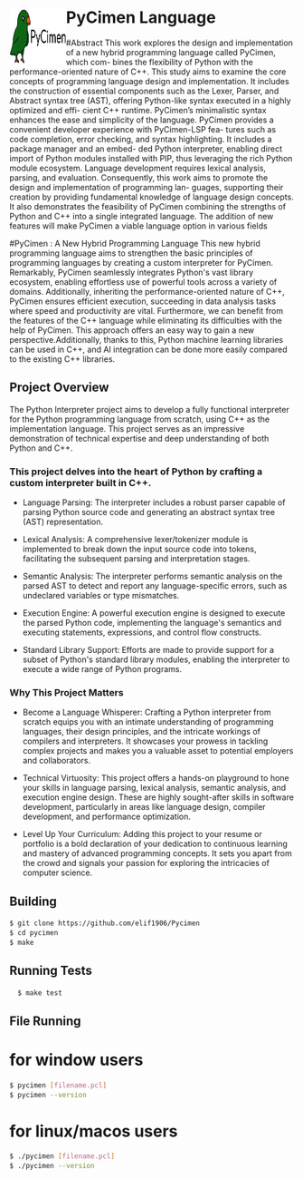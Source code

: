 <div>
  <img src="picture.jpeg" alt="Python Logo" align="left" width="100" height="100">
  <h1>PyCimen Language</h1>
</div>

#Abstract
This work explores the design and implementation of a new hybrid programming language called PyCimen, which com- bines the flexibility of Python with the performance-oriented nature of C++. This study aims to examine the core concepts of programming language design and implementation. It includes the construction of essential components such as the Lexer, Parser, and Abstract syntax tree (AST), offering Python-like syntax executed in a highly optimized and effi- cient C++ runtime. PyCimen’s minimalistic syntax enhances the ease and simplicity of the language. PyCimen provides a convenient developer experience with PyCimen-LSP fea- tures such as code completion, error checking, and syntax highlighting. It includes a package manager and an embed- ded Python interpreter, enabling direct import of Python modules installed with PIP, thus leveraging the rich Python module ecosystem. Language development requires lexical analysis, parsing, and evaluation. Consequently, this work aims to promote the design and implementation of programming lan- guages, supporting their creation by providing fundamental knowledge of language design concepts. It also demonstrates the feasibility of PyCimen combining the strengths of Python and C++ into a single integrated language. The addition of new features will make PyCimen a viable language option in various fields


#PyCimen : A New Hybrid Programming Language
This new hybrid programming language aims to strengthen the basic principles of programming languages by creating a custom interpreter for PyCimen. Remarkably, PyCimen seamlessly integrates Python's vast library ecosystem, enabling effortless use of powerful tools across a variety of domains. Additionally, inheriting the performance-oriented nature of C++, PyCimen ensures efficient execution, succeeding in data analysis tasks where speed and productivity are vital. Furthermore, we can benefit from the features of the C++ language while eliminating its difficulties with the help of PyCimen. This approach offers an easy way to gain a new perspective.Additionally, thanks to this, Python machine learning libraries can be used in C++, and AI integration can be done more easily compared to the existing C++ libraries.


## Project Overview

The Python Interpreter project aims to develop a fully functional interpreter for the Python programming language from scratch, using C++ as the implementation language. This project serves as an impressive demonstration of technical expertise and deep understanding of both Python and C++.

### This project delves into the heart of Python by crafting a custom interpreter built in C++.

   + Language Parsing: The interpreter includes a robust parser capable of parsing Python source code and generating an abstract syntax tree (AST) representation.

   + Lexical Analysis: A comprehensive lexer/tokenizer module is implemented to break down the input source code into tokens, facilitating the subsequent parsing and interpretation stages.

   + Semantic Analysis: The interpreter performs semantic analysis on the parsed AST to detect and report any language-specific errors, such as undeclared variables or type mismatches.

   + Execution Engine: A powerful execution engine is designed to execute the parsed Python code, implementing the language's semantics and executing statements, expressions, and control flow constructs.

   + Standard Library Support: Efforts are made to provide support for a subset of Python's standard library modules, enabling the interpreter to execute a wide range of Python programs.

### Why This Project Matters

   * Become a Language Whisperer: Crafting a Python interpreter from scratch equips you with an intimate understanding of programming languages, their design principles, and the intricate workings of compilers and interpreters. It showcases your prowess in tackling complex projects and makes you a valuable asset to potential employers and collaborators.

   * Technical Virtuosity: This project offers a hands-on playground to hone your skills in language parsing, lexical analysis, semantic analysis, and execution engine design. These are highly sought-after skills in software development, particularly in areas like language design, compiler development, and performance optimization.

   * Level Up Your Curriculum: Adding this project to your resume or portfolio is a bold declaration of your dedication to continuous learning and mastery of advanced programming concepts. It sets you apart from the crowd and signals your passion for exploring the intricacies of computer science.

## Building

```bash
$ git clone https://github.com/elif1906/Pycimen
$ cd pycimen
$ make

```
## Running Tests

```bash
  $ make test
```

## File Running
# for window users
```bash
$ pycimen [filename.pcl]  
$ pycimen --version

```
# for linux/macos users
```bash
$ ./pycimen [filename.pcl]  
$ ./pycimen --version

```


